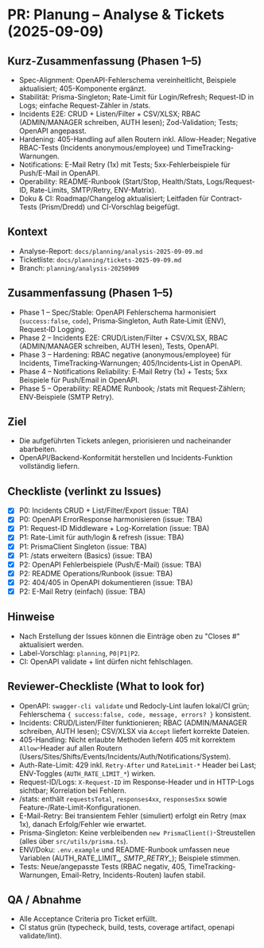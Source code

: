 # PR: Planung – Analyse & Tickets (2025-09-09)

## Kurz-Zusammenfassung (Phasen 1–5)
- Spec-Alignment: OpenAPI-Fehlerschema vereinheitlicht, Beispiele aktualisiert; 405-Komponente ergänzt.
- Stabilität: Prisma-Singleton; Rate-Limit für Login/Refresh; Request-ID in Logs; einfache Request-Zähler in /stats.
- Incidents E2E: CRUD + Listen/Filter + CSV/XLSX; RBAC (ADMIN/MANAGER schreiben, AUTH lesen); Zod-Validation; Tests; OpenAPI angepasst.
- Hardening: 405-Handling auf allen Routern inkl. Allow-Header; Negative RBAC-Tests (Incidents anonymous/employee) und TimeTracking-Warnungen.
- Notifications: E-Mail Retry (1x) mit Tests; 5xx-Fehlerbeispiele für Push/E-Mail in OpenAPI.
- Operability: README-Runbook (Start/Stop, Health/Stats, Logs/Request-ID, Rate-Limits, SMTP/Retry, ENV-Matrix).
- Doku & CI: Roadmap/Changelog aktualisiert; Leitfaden für Contract-Tests (Prism/Dredd) und CI-Vorschlag beigefügt.

## Kontext
- Analyse-Report: `docs/planning/analysis-2025-09-09.md`
- Ticketliste: `docs/planning/tickets-2025-09-09.md`
- Branch: `planning/analysis-20250909`

## Zusammenfassung (Phasen 1–5)
- Phase 1 – Spec/Stable: OpenAPI Fehlerschema harmonisiert (`success:false`, `code`), Prisma‑Singleton, Auth Rate‑Limit (ENV), Request‑ID Logging.
- Phase 2 – Incidents E2E: CRUD/Listen/Filter + CSV/XLSX, RBAC (ADMIN/MANAGER schreiben, AUTH lesen), Tests, OpenAPI.
- Phase 3 – Hardening: RBAC negative (anonymous/employee) für Incidents, TimeTracking‑Warnungen; 405/Incidents‑List in OpenAPI.
- Phase 4 – Notifications Reliability: E‑Mail Retry (1x) + Tests; 5xx Beispiele für Push/Email in OpenAPI.
- Phase 5 – Operability: README Runbook; /stats mit Request‑Zählern; ENV‑Beispiele (SMTP Retry).

## Ziel
- Die aufgeführten Tickets anlegen, priorisieren und nacheinander abarbeiten.
- OpenAPI/Backend-Konformität herstellen und Incidents-Funktion vollständig liefern.

## Checkliste (verlinkt zu Issues)
- [x] P0: Incidents CRUD + List/Filter/Export (issue: TBA)
- [x] P0: OpenAPI ErrorResponse harmonisieren (issue: TBA)
- [x] P1: Request-ID Middleware + Log-Korrelation (issue: TBA)
- [x] P1: Rate-Limit für auth/login & refresh (issue: TBA)
- [x] P1: PrismaClient Singleton (issue: TBA)
- [x] P1: /stats erweitern (Basics) (issue: TBA)
- [x] P2: OpenAPI Fehlerbeispiele (Push/E-Mail) (issue: TBA)
- [x] P2: README Operations/Runbook (issue: TBA)
- [x] P2: 404/405 in OpenAPI dokumentieren (issue: TBA)
- [x] P2: E-Mail Retry (einfach) (issue: TBA)

## Hinweise
- Nach Erstellung der Issues können die Einträge oben zu "Closes #<nr>" aktualisiert werden.
- Label-Vorschlag: `planning`, `P0|P1|P2`.
- CI: OpenAPI validate + lint dürfen nicht fehlschlagen.

## Reviewer-Checkliste (What to look for)
- OpenAPI: `swagger-cli validate` und Redocly-Lint laufen lokal/CI grün; Fehlerschema `{ success:false, code, message, errors? }` konsistent.
- Incidents: CRUD/Listen/Filter funktionieren; RBAC (ADMIN/MANAGER schreiben, AUTH lesen); CSV/XLSX via `Accept` liefert korrekte Dateien.
- 405-Handling: Nicht erlaubte Methoden liefern 405 mit korrektem `Allow`-Header auf allen Routern (Users/Sites/Shifts/Events/Incidents/Auth/Notifications/System).
- Auth-Rate-Limit: 429 inkl. `Retry-After` und `RateLimit-*` Header bei Last; ENV-Toggles (`AUTH_RATE_LIMIT_*`) wirken.
- Request-ID/Logs: `X-Request-ID` im Response-Header und in HTTP-Logs sichtbar; Korrelation bei Fehlern.
- /stats: enthält `requestsTotal`, `responses4xx`, `responses5xx` sowie Feature-/Rate-Limit-Konfigurationen.
- E-Mail-Retry: Bei transientem Fehler (simuliert) erfolgt ein Retry (max 1x), danach Erfolg/Fehler wie erwartet.
- Prisma-Singleton: Keine verbleibenden `new PrismaClient()`-Streustellen (alles über `src/utils/prisma.ts`).
- ENV/Doku: `.env.example` und README-Runbook umfassen neue Variablen (AUTH_RATE_LIMIT_*, SMTP_RETRY_*); Beispiele stimmen.
- Tests: Neue/angepasste Tests (RBAC negativ, 405, TimeTracking-Warnungen, Email-Retry, Incidents-Routen) laufen stabil.

## QA / Abnahme
- Alle Acceptance Criteria pro Ticket erfüllt.
- CI status grün (typecheck, build, tests, coverage artifact, openapi validate/lint).

